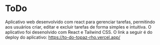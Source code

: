 # ToDo

Aplicativo web desenvolvido com react para gerenciar tarefas, permitindo aos usuários criar, editar e excluir tarefas de forma simples e intuitiva. O aplicativo foi desenolvido com React e Tailwind CSS. O link a seguir é do deploy do aplicativo: https://to-do-topaz-rho.vercel.app/
